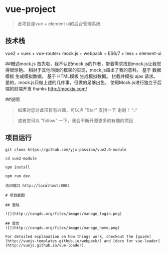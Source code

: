 # vue-project

> 此项目是vue + element ui的后台管理系统

## 技术栈

vue2 + vuex + vue-router+ mock.js + webpack + ES6/7 + less + element-ui

##概述mock.js
  首先啦，我不认识mock.js的作者，带着需求找到mock.js让我觉得很惊艳。
  相对于其他同类的框架的实现，mock.js超出了我的意料。
  基于 数据模板 生成模拟数据。
  基于 HTML模板 生成模拟数据。
  拦截并模拟 ajax 请求。
  是的，mock.js只做上述的几件事，但做的足够出色。
  使用Mock.js进行独立于后端的前端开发
  thanks http://mockjs.com/

##说明

>  如果对您对此项目有兴趣，可以点 "Star" 支持一下 谢谢！ ^_^

>  或者您可以 "follow" 一下，我会不断开源更多的有趣的项目

## 项目运行


```
git clone https://github.com/yjx-passion/vue2.0-module

cd vue2-module  

npm install

npm run dev 

访问端口 http://localhost:8002

# 项目截图

## 登陆

![](http://cangdu.org/files/images/manage_login.png)

## 首页
![](http://cangdu.org/files/images/manage_home.png)

For detailed explanation on how things work, checkout the [guide](http://vuejs-templates.github.io/webpack/) and [docs for vue-loader](http://vuejs.github.io/vue-loader).
